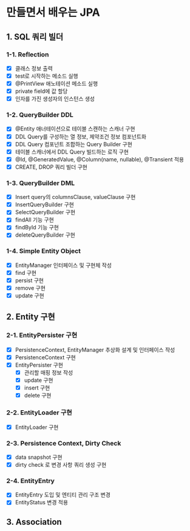 # 만들면서 배우는 JPA

## 1. SQL 쿼리 빌더

### 1-1. Reflection

- [x] 클래스 정보 출력
- [x] test로 시작하는 메소드 실행
- [x] @PrintView 애노테이션 메소드 실행
- [x] private field에 값 할당
- [x] 인자를 가진 생성자의 인스턴스 생성

### 1-2. QueryBuilder DDL

- [x] @Entity 애너테이션으로 테이블 스캔하는 스캐너 구현
- [x] DDL Query를 구성하는 열 정보, 제약조건 정보 컴포넌트화
- [x] DDL Query 컴포넌트 조합하는 Query Builder 구현
- [x] 테이블 스캐너에서 DDL Query 빌드하는 로직 구현
- [x] @Id, @GeneratedValue, @Column(name, nullable), @Transient 적용
- [x] CREATE, DROP 쿼리 빌더 구현

### 1-3. QueryBuilder DML

- [x] Insert query의 columnsClause, valueClause 구현
- [x] InsertQueryBuilder 구현
- [x] SelectQueryBuilder 구현
- [x] findAll 기능 구현
- [x] findById 기능 구현
- [x] deleteQueryBuilder 구현

### 1-4. Simple Entity Object

- [x] EntityManager 인터페이스 및 구현체 작성
- [x] find 구현
- [x] persist 구현
- [x] remove 구현
- [x] update 구현

## 2. Entity 구현

### 2-1. EntityPersister 구현

- [x] PersistenceContext, EntityManager 추상화 설계 및 인터페이스 작성
- [x] PersistenceContext 구현
- [x] EntityPersister 구현
    - [x] 관리할 매핑 정보 작성
    - [x] update 구현
    - [x] insert 구현
    - [x] delete 구현

### 2-2. EntityLoader 구현

- [x] EntityLoader 구현

### 2-3. Persistence Context, Dirty Check

- [x] data snapshot 구현
- [x] dirty check 로 변경 사항 쿼리 생성 구현

### 2-4. EntityEntry

- [x] EntityEntry 도입 및 엔티티 관리 구조 변경
- [x] EntityStatus 변경 적용

## 3. Association


